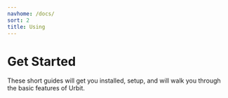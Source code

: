 ```yaml
---
navhome: /docs/
sort: 2
title: Using
---
```


# Get Started

These short guides will get you installed, setup, and will walk you through the basic features of Urbit.

<list/>

